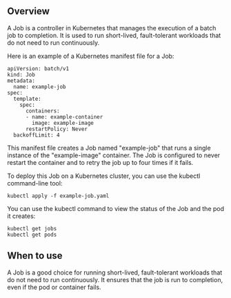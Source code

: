 ## Overview
A Job is a controller in Kubernetes that manages the execution of a batch job to completion. It is used to run short-lived, fault-tolerant workloads that do not need to run continuously.

Here is an example of a Kubernetes manifest file for a Job:

```
apiVersion: batch/v1
kind: Job
metadata:
  name: example-job
spec:
  template:
    spec:
      containers:
      - name: example-container
        image: example-image
      restartPolicy: Never
  backoffLimit: 4
```

This manifest file creates a Job named "example-job" that runs a single instance of the "example-image" container. The Job is configured to never restart the container and to retry the job up to four times if it fails.

To deploy this Job on a Kubernetes cluster, you can use the kubectl command-line tool:

```
kubectl apply -f example-job.yaml
```

You can use the kubectl command to view the status of the Job and the pod it creates:

```
kubectl get jobs
kubectl get pods
```

## When to use

A Job is a good choice for running short-lived, fault-tolerant workloads that do not need to run continuously. It ensures that the job is run to completion, even if the pod or container fails.
